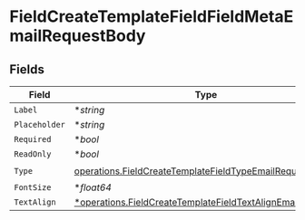 # FieldCreateTemplateFieldFieldMetaEmailRequestBody


## Fields

| Field                                                                                                                                | Type                                                                                                                                 | Required                                                                                                                             | Description                                                                                                                          |
| ------------------------------------------------------------------------------------------------------------------------------------ | ------------------------------------------------------------------------------------------------------------------------------------ | ------------------------------------------------------------------------------------------------------------------------------------ | ------------------------------------------------------------------------------------------------------------------------------------ |
| `Label`                                                                                                                              | **string*                                                                                                                            | :heavy_minus_sign:                                                                                                                   | N/A                                                                                                                                  |
| `Placeholder`                                                                                                                        | **string*                                                                                                                            | :heavy_minus_sign:                                                                                                                   | N/A                                                                                                                                  |
| `Required`                                                                                                                           | **bool*                                                                                                                              | :heavy_minus_sign:                                                                                                                   | N/A                                                                                                                                  |
| `ReadOnly`                                                                                                                           | **bool*                                                                                                                              | :heavy_minus_sign:                                                                                                                   | N/A                                                                                                                                  |
| `Type`                                                                                                                               | [operations.FieldCreateTemplateFieldTypeEmailRequestBody2](../../models/operations/fieldcreatetemplatefieldtypeemailrequestbody2.md) | :heavy_check_mark:                                                                                                                   | N/A                                                                                                                                  |
| `FontSize`                                                                                                                           | **float64*                                                                                                                           | :heavy_minus_sign:                                                                                                                   | N/A                                                                                                                                  |
| `TextAlign`                                                                                                                          | [*operations.FieldCreateTemplateFieldTextAlignEmail](../../models/operations/fieldcreatetemplatefieldtextalignemail.md)              | :heavy_minus_sign:                                                                                                                   | N/A                                                                                                                                  |